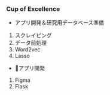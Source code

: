 ### Cup of Excellence

- アプリ開発＆研究用データベース準備

1. スクレイピング
2. データ前処理
3. Word2vec
4. Lasso

- アプリ開発

1. Figma
2. Flask